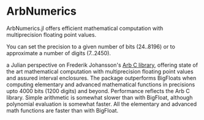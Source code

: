 # ArbNumerics
ArbNumerics.jl offers efficient mathematical computation with multiprecision floating point values.

You can set the precision to a given number of bits (24..8196) or to approximate a number of digits (7..2450).  


a Julian perspective on Frederik Johansson's [Arb C library](http://arblib.org/), offering state of the art mathematical computation with multiprecision floating point values and assured interval enclosures. The package outperforms BigFloats when computing elementary and advanced mathematical functions in precisions upto 4000 bits (1200 digits) and beyond.  Performance reflects the Arb C library. Simple arithmetic is somewhat slower than with BigFloat, although polynomial evaluation is somewhat faster. All the elementary and advanced math functions are faster than with BigFloat.


